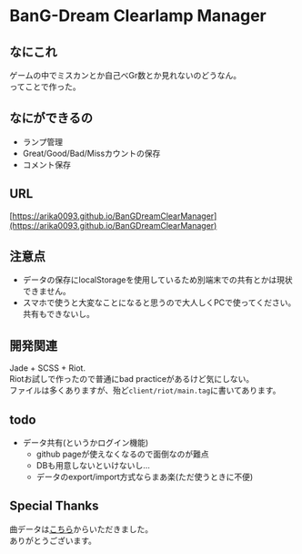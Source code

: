# BanG-Dream Clearlamp Manager
## なにこれ
ゲームの中でミスカンとか自己べGr数とか見れないのどうなん。  
ってことで作った。

## なにができるの
* ランプ管理
* Great/Good/Bad/Missカウントの保存
* コメント保存

## URL
[https://arika0093.github.io/BanGDreamClearManager](https://arika0093.github.io/BanGDreamClearManager)

## 注意点
* データの保存にlocalStorageを使用しているため別端末での共有とかは現状できません。
* スマホで使うと大変なことになると思うので大人しくPCで使ってください。共有もできないし。

## 開発関連
Jade + SCSS + Riot.  
Riotお試しで作ったので普通にbad practiceがあるけど気にしない。  
ファイルは多くありますが、殆ど```client/riot/main.tag```に書いてあります。

## todo
* データ共有(というかログイン機能)
	* github pageが使えなくなるので面倒なのが難点
	* DBも用意しないといけないし…
	* データのexport/import方式ならまあ楽(ただ使うときに不便)

## Special Thanks
曲データは[こちら](https://bangdream.blog.so-net.ne.jp/)からいただきました。  
ありがとうございます。
